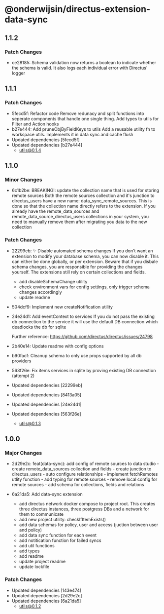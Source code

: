 # @onderwijsin/directus-extension-data-sync

## 1.1.2

### Patch Changes

- ce28185: Schema validation now returns a boolean to indicate whether the schema is valid. It also logs each individual error with Directus' logger

## 1.1.1

### Patch Changes

- 5fecd5f: Refactor code
  Remove redunacy and split functions into seperate components that handle one single thing. Add types to utils for Filter and Action hooks
- b27e444: Add pruneObjByFieldKeys to utils
  Add a reusable utility fn to workspace utils. Implements it in data sync and cache flush
- Updated dependencies [5fecd5f]
- Updated dependencies [b27e444]
  - utils@0.1.4

## 1.1.0

### Minor Changes

- 6c1b2be: BREAKING!: update the collection name that is used for storing remote sources
  Both the remote sources collection and it's junction to directus_users have a new name: data_sync_remote_sources. This is done so that the collection name directly refers to the extension.
  If you already have the remote_data_sources and remote_data_source_directus_users collections in your system, you need to manually remove them after migrating you data to the new collection

### Patch Changes

- 22299eb: ✨ Disable automated schema changes
  If you don't want an extension to modify your database schema, you can now disable it. This can either be done globally, or per extension. Beware that if you disbale schema changes, you are responsible for providing the changes yourself. The extensions still rely on certain collections and fields.

  - add disableSchemaChange utility
  - check environment vars for config settings, only trigger schema changes accordingly
  - update readme

- 504dcf9: Implement new createNotification utility
- 24e24d1: Add eventContext to services
  If you do not pass the existing db connection to the service it will use the default DB connection which deadlocks the db for sqlite

  Further reference: https://github.com/directus/directus/issues/24798

- 2b40e14: Update readme with config options
- b90facf: Cleanup schema to only use props supported by all db providers
- 563f26e: Fix items services in sqlite by proving existing DB connextion (attempt 2)
- Updated dependencies [22299eb]
- Updated dependencies [8413a05]
- Updated dependencies [24e24d1]
- Updated dependencies [563f26e]
  - utils@0.1.3

## 1.0.0

### Major Changes

- 2d29e2c: feat(data-sync): add config of remote sources to data studio - create remote_data_sources collection and fields - create junction to directus_users - auto configure relationships - implement fetchRemotes utlity function - add typing for remote sources - remove local config for remote sources - add schema for collections, fields and relations
- 6a21da5: Add data-sync extension

  - add directus network docker compose to project root. This creates three directus instances, three postgress DBs and a network for them to communicate
  - add new project utility: checkIfItemExists()
  - add data schemas for policy, user and access (juction between user and policy)
  - add data sync function for each event
  - add notitication function for failed syncs
  - add util functions
  - add types
  - add readme
  - update project readme
  - update lockfile

### Patch Changes

- Updated dependencies [143e474]
- Updated dependencies [2d29e2c]
- Updated dependencies [6a21da5]
  - utils@0.1.2

